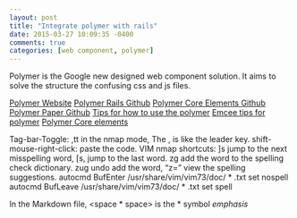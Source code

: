 ```yaml
---
layout: post
title: "Integrate polymer with rails"
date: 2015-03-27 10:09:35 -0400
comments: true
categories: [web component, polymer]
---
```


Polymer is the Google new designed web component solution. It aims to solve the structure the confusing css and js files.

[Polymer Website](https://www.polymer-project.org/0.5/docs/start/creatingelements.html)
[Polymer Rails Github](https://github.com/alchapone/polymer-rails)
[Polymer Core Elements Github](https://github.com/alchapone/polymer-core-rails)
[Polymer Paper Github](https://github.com/alchapone/polymer-paper-rails)
[Tips for how to use the polymer](http://stackoverflow.com/questions/26884022/google-polymer-with-rails-4)
[Emcee tips for polymer](https://github.com/ahuth/emcee/blob/master/README.md)
[Polymer Core elements](https://www.polymer-project.org/0.5/components/core-elements/demo.html#core-drawer-panel)

Tag-bar-Toggle:  ,tt in the nmap mode, The , is like the leader key.
shift-mouse-right-click:     paste the code.
VIM nmap shortcuts:     ]s jump to the next misspelling word, [s, jump to the last word.
zg add the word to the spelling check dictionary. zug undo add the word, “z=” view the spelling suggestions.
autocmd BufEnter /usr/share/vim/vim73/doc/ * .txt  set nospell
autocmd BufLeave /usr/share/vim/vim73/doc/ * .txt  set spell

In the Markdown file, <space * space> is the * symbol *emphasis*
